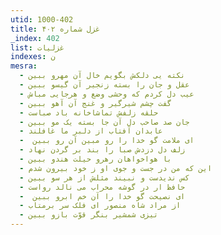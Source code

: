 ```yaml
---
utid: 1000-402
title: غزل شماره ۴۰۲
_index: 402
list: غزلیات
indexes: ن
mesra:
  - نکته یی دلکش بگویم خال آن مهرو ببین
  - عقل و جان را بسته زنجیر آن گیسو ببین
  - عیب دل کردم که وحشی وضع و هرجایی مباش
  - گفت چشم شیرگیر و غنج آن آهو ببین
  - حلقه زلفش تماشاخانه باد صباست
  - جان صد صاحب دل آن جا بسته یک مو ببین
  - عابدان آفتاب از دلبر ما غافلند
  - ‌ ای ملامت گو خدا را رو مبین آن رو ببین
  - زلف دل دزدش صبا را بند بر گردن نهاد
  - با هواخواهان رهرو حیلت هندو ببین
  - این که من در جست و جوی او ز خود بیرون شدم
  - کس ندیدست و نبیند مثلش از هر سو ببین
  - حافظ ار در گوشه محراب می نالد رواست
  - ‌ ای نصیحت گو خدا را آن خم ابرو ببین
  - از مراد شاه منصور ای فلک سر برمتاب
  - تیزی شمشیر بنگر قوّت بازو ببین
---
```

